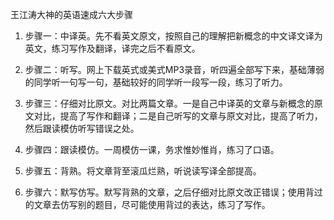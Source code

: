 王江涛大神的英语速成六大步骤

1. 步骤一：中译英。先不看英文原文，按照自己的理解把新概念的中文译文译为英文，练习写作及翻译，译完之后不看原文。

2. 步骤二：听写。网上下载英式或美式MP3录音，听四遍全部写下来，基础薄弱的同学听一句写一句，基础较好的同学听一段写一段，练习了听力。

3. 步骤三：仔细对比原文。对比两篇文章。一是自己中译英的文章与新概念的原文对比，提高了写作和翻译；二是自己听写的文章与原文对比，提高了听力，然后跟读模仿听写错误之处。

4. 步骤四：跟读模仿。一周模仿一课，务求惟妙惟肖，练习了口语。

5. 步骤五：背熟。将文章背至滚瓜烂熟，听说读写译全部提高。

6. 步骤六：默写仿写。默写背熟的文章，之后仔细对比原文改正错误；使用背过的文章去仿写别的题目，尽可能使用背过的表达，练习了写作。
 